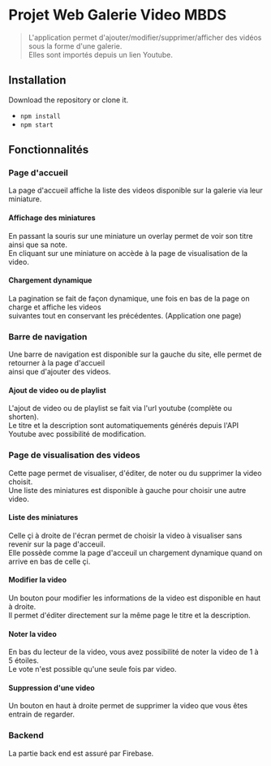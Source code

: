 # Projet Web Galerie Video MBDS
> L'application permet d'ajouter/modifier/supprimer/afficher des vidéos sous la forme d'une galerie.  
> Elles sont importés depuis un lien Youtube.

## Installation

Download the repository or clone it.  
  - `npm install`     
  - `npm start`  
  
## Fonctionnalités

### Page d'accueil
La page d'accueil affiche la liste des videos disponible sur la galerie via leur miniature.

#### Affichage des miniatures
En passant la souris sur une miniature un overlay permet de voir son titre ainsi que sa note.  
En cliquant sur une miniature on accède à la page de visualisation de la video.  

#### Chargement dynamique
La pagination se fait de façon dynamique, une fois en bas de la page on charge et affiche les videos  
suivantes tout en conservant les précédentes. (Application one page)

### Barre de navigation
Une barre de navigation est disponible sur la gauche du site, elle permet de retourner à la page d'accueil  
ainsi que d'ajouter des videos.

#### Ajout de video ou de playlist
L'ajout de video ou de playlist se fait via l'url youtube (complète ou shorten).  
Le titre et la description sont automatiquements générés depuis l'API Youtube avec possibilité de modification.

### Page de visualisation des videos
Cette page permet de visualiser, d'éditer, de noter ou du supprimer la video choisit.  
Une liste des miniatures est disponible à gauche pour choisir une autre video.

#### Liste des miniatures
Celle çi à droite de l'écran permet de choisir la video à visualiser sans revenir sur la page d'acceuil.  
Elle possède comme la page d'acceuil un chargement dynamique quand on arrive en bas de celle çi.

#### Modifier la video
Un bouton pour modifier les informations de la video est disponible en haut à droite.  
Il permet d'éditer directement sur la même page le titre et la description.

#### Noter la video
En bas du lecteur de la video, vous avez possibilité de noter la video de 1 à 5 étoiles.  
Le vote n'est possible qu'une seule fois par video.

#### Suppression d'une video
Un bouton en haut à droite permet de supprimer la video que vous êtes entrain de regarder.

### Backend
La partie back end est assuré par Firebase.
